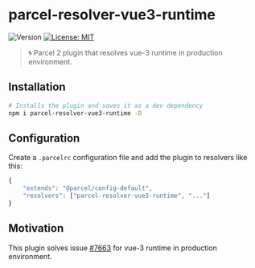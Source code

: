 # parcel-resolver-vue3-runtime

![Version](https://img.shields.io/npm/v/parcel-resolver-vue3-runtime)
[![License: MIT](https://img.shields.io/badge/License-MIT-yellow.svg)](#)

> 🌀 Parcel 2 plugin that resolves vue-3 runtime in production environment.

## Installation

```sh
# Installs the plugin and saves it as a dev dependency
npm i parcel-resolver-vue3-runtime -D
```

## Configuration

Create a `.parcelrc` configuration file and add the plugin to resolvers like this:

```js
{
    "extends": "@parcel/config-default",
    "resolvers": ["parcel-resolver-vue3-runtime", "..."]
}
```

## Motivation

This plugin solves issue [#7663](https://github.com/parcel-bundler/parcel/issues/7663) for vue-3 runtime in production environment.